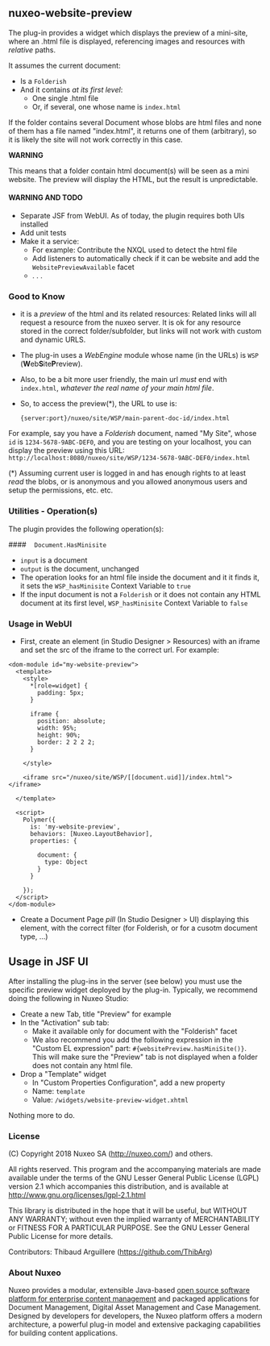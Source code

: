 ## nuxeo-website-preview


The plug-in provides a widget which displays the preview of a mini-site, where an .html file is displayed, referencing images and resources with _relative_ paths.

It assumes the current document:

* Is a `Folderish`
* And it contains _at its first level_:
  * One single .html file
  * Or, if several, one whose name is `index.html`

If the folder contains several Document whose blobs are html files and none of them has a file named "index.html", it returns one of them (arbitrary), so it is likely the site will not work correctly in this case.

**WARNING**

This means that a folder contain html document(s) will be seen as a mini website. The preview will display the HTML, but the result is unpredictable.

#### WARNING AND TODO
* Separate JSF from WebUI. As of today, the plugin requires both UIs installed
* Add unit tests
* Make it a service:
  * For example: Contribute the NXQL used to detect the html file
  * Add listeners to automatically check if it can be website and add the `WebsitePreviewAvailable` facet
  * . . .
 


### Good to Know
* it is a _preview_ of the html and its related resources: Related links will all request a resource from the nuxeo server. It is ok for any resource stored in the correct folder/subfolder, but links will not work with custom and dynamic URLS.

* The plug-in uses a _WebEngine_ module whose name (in the URLs) is `WSP` (**W**eb**S**ite**P**review).

* Also, to be a bit more user friendly, the main url _must_ end with `index.html`, _whatever the real name of your main html file_.

* So, to access the preview(*), the URL to use is:

    `{server:port}/nuxeo/site/WSP/main-parent-doc-id/index.html`

For example, say you have a _Folderish_ document, named "My Site", whose `id` is `1234-5678-9ABC-DEF0`, and you are testing on your localhost, you can display the preview using this URL: `http://localhost:8080/nuxeo/site/WSP/1234-5678-9ABC-DEF0/index.html`

(*) Assuming current user is logged in and has enough rights to at least _read_ the blobs, or is anonymous and you allowed anonymous users and setup the permissions, etc. etc.

### Utilities - Operation(s)
The plugin provides the following operation(s):

####    `Document.HasMinisite`
* `input` is a document
*  `output` is the document, unchanged
*  The operation looks for an html file inside the document and it it finds it, it sets the `WSP_hasMinisite` Context Variable to `true`
*  If the input document is not a `Folderish` or it does not contain any HTML document at its first level, `WSP_hasMinisite` Context Variable to `false`

### Usage in WebUI
* First, create an element (in Studio Designer > Resources) with an iframe and set the src of the iframe to the correct url. For example:


```
<dom-module id="my-website-preview">
  <template>
    <style>
      *[role=widget] {
        padding: 5px;
      }

      iframe {
        position: absolute;
        width: 95%;
        height: 90%;
        border: 2 2 2 2;
      }

    </style>

    <iframe src="/nuxeo/site/WSP/[[document.uid]]/index.html"></iframe>

  </template>

  <script>
    Polymer({
      is: 'my-website-preview',
      behaviors: [Nuxeo.LayoutBehavior],
      properties: {
        
        document: {
          type: Object
        }
      }

    });
  </script>
</dom-module>
```

* Create a Document Page _pill_ (In Studio Designer > UI)  displaying this element, with the correct filter (for Folderish, or for a cusotm document type, ...)

## Usage in JSF UI

After installing the plug-ins in the server (see below) you must use the specific preview widget deployed by the plug-in. Typically, we recommend doing the following in Nuxeo Studio:

* Create a new Tab, title "Preview" for example
* In the "Activation" sub tab:
  * Make it available only for document with the "Folderish" facet
  * We also recommend you add the following expression in the "Custom EL expression" part: `#{websitePreview.hasMiniSite()}`. This will make sure the "Preview" tab is not displayed when a folder does not contain any html file.
* Drop a "Template" widget
  * In "Custom Properties Configuration", add a new property
  * Name:  `template`
  * Value: `/widgets/website-preview-widget.xhtml`

Nothing more to do.

### License
(C) Copyright 2018 Nuxeo SA (http://nuxeo.com/) and others.

All rights reserved. This program and the accompanying materials
are made available under the terms of the GNU Lesser General Public License
(LGPL) version 2.1 which accompanies this distribution, and is available at
http://www.gnu.org/licenses/lgpl-2.1.html

This library is distributed in the hope that it will be useful,
but WITHOUT ANY WARRANTY; without even the implied warranty of
MERCHANTABILITY or FITNESS FOR A PARTICULAR PURPOSE. See the GNU
Lesser General Public License for more details.

Contributors:
Thibaud Arguillere (https://github.com/ThibArg)

### About Nuxeo

Nuxeo provides a modular, extensible Java-based [open source software platform for enterprise content management](http://www.nuxeo.com) and packaged applications for Document Management, Digital Asset Management and Case Management. Designed by developers for developers, the Nuxeo platform offers a modern architecture, a powerful plug-in model and extensive packaging capabilities for building content applications.

